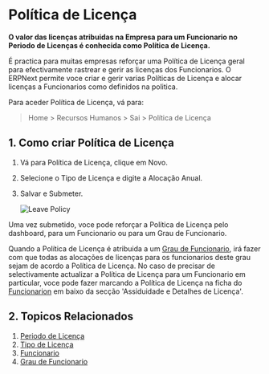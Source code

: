 # Política de Licença

**O valor das licenças atribuidas na Empresa para um Funcionario no Periodo de Licenças é conhecida como Política de Licença.** 

É practica para muitas empresas reforçar uma Política de Licença geral para efectivamente rastrear e gerir as licenças dos Funcionarios. O ERPNext permite voce criar e gerir varias Políticas de Licença e alocar licenças a Funcionarios como definidos na politica.

Para aceder Política de Licença, vá para:

> Home > Recursos Humanos > Sai > Política de Licença

## 1. Como criar Política de Licença

1. Vá para Política de Licença, clique em Novo.
1. Selecione o Tipo de Licença e digite a Alocação Anual.
1. Salvar e Submeter.


	<img class="screenshot" alt="Leave Policy"
	src="{{docs_base_url}}/assets/img/human-resources/leave-policy.png">


Uma vez submetido, voce pode reforçar a Política de Licença pelo dashboard, para um Funcionario ou para um Grau de Funcionario. 

Quando a Política de Licença é atribuida a um [Grau de Funcionario](/docs/user/manual/pt/recursos-humanos/grau-funcionario), irá fazer com que todas as alocações de licenças para os funcionarios deste grau sejam de acordo a Política de Licença. No caso de precisar de selectivamente actualizar a Política de Licença para um Funcionario em particular, voce pode fazer marcando a Política de Licença na ficha do [Funcionarion](/docs/user/manual/pt/recursos-humanos/funcionario) em baixo da secção 'Assiduidade e Detalhes de Licença'.




## 2. Topicos Relacionados

1. [Periodo de Licença](/docs/user/manual/pt/recursos-humanos/periodo-ferias)
1. [Tipo de Licença](/docs/user/manual/pt/recursos-humanos/tipo-de-ferias)
1. [Funcionario](/docs/user/manual/pt/recursos-humanos/funcionario)
1. [Grau de Funcionario](/docs/user/manual/pt/recursos-humanos/grau-funcionario)
